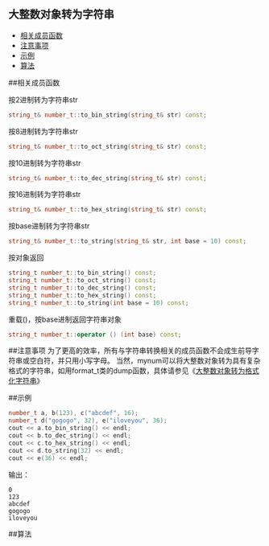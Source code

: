 大整数对象转为字符串
-------------

 * [相关成员函数](#相关成员函数)
 * [注意事项](#注意事项)
 * [示例](#示例)
 * [算法](#算法)

##相关成员函数

按2进制转为字符串str
```C++
string_t& number_t::to_bin_string(string_t& str) const;
```
按8进制转为字符串str
```C++
string_t& number_t::to_oct_string(string_t& str) const;
```
按10进制转为字符串str
```C++
string_t& number_t::to_dec_string(string_t& str) const;
```
按16进制转为字符串str
```C++
string_t& number_t::to_hex_string(string_t& str) const;
```
按base进制转为字符串str
```C++
string_t& number_t::to_string(string_t& str, int base = 10) const;
```
按对象返回
```C++
string_t number_t::to_bin_string() const;
string_t number_t::to_oct_string() const;
string_t number_t::to_dec_string() const;
string_t number_t::to_hex_string() const;
string_t number_t::to_string(int base = 10) const;
```
重载()，按base进制返回字符串对象
```C++
string_t number_t::operator () (int base) const;
```

##注意事项
为了更高的效率，所有与字符串转换相关的成员函数不会成生前导字符串或空白符，并只用小写字母。 
当然，mynum可以将大整数对象转为具有复杂格式的字符串，如用format_t类的dump函数，具体请参见《[大整数对象转为格式化字符串](https://github.com/brotherbeer/mydocument/blob/master/mynum/Formatted-output-ch.md)》

##示例
```C++
number_t a, b(123), c("abcdef", 16);
number_t d("gogogo", 32), e("iloveyou", 36);
cout << a.to_bin_string() << endl;
cout << b.to_dec_string() << endl;
cout << c.to_hex_string() << endl;
cout << d.to_string(32) << endl;
cout << e(36) << endl;
```
输出：
```
0
123
abcdef
gogogo
iloveyou
```

##算法


